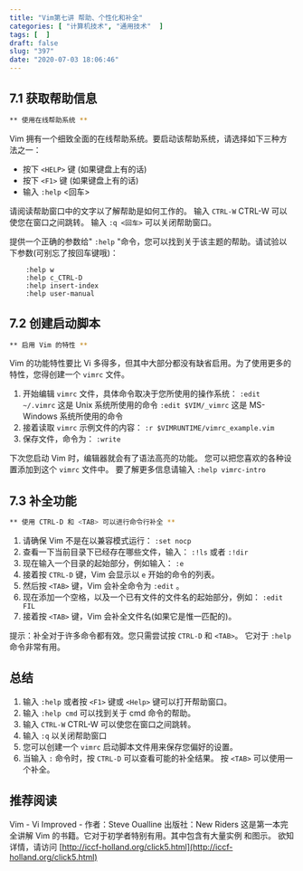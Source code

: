 ```yaml
---
title: "Vim第七讲 帮助、个性化和补全"
categories: [ "计算机技术", "通用技术"  ]
tags: [  ]
draft: false
slug: "397"
date: "2020-07-03 18:06:46"
---
```


## 7.1 获取帮助信息

```bash
** 使用在线帮助系统 **
```

Vim 拥有一个细致全面的在线帮助系统。要启动该帮助系统，请选择如下三种方
法之一：

- 按下 `<HELP>` 键 (如果键盘上有的话)
- 按下 `<F1>` 键 (如果键盘上有的话)
- 输入 `:help` <回车>

请阅读帮助窗口中的文字以了解帮助是如何工作的。
输入 `CTRL-W` CTRL-W 可以使您在窗口之间跳转。
输入 `:q <回车>` 可以关闭帮助窗口。

提供一个正确的参数给" `:help` "命令，您可以找到关于该主题的帮助。请试验以
下参数(可别忘了按回车键哦)：

```
    :help w
    :help c_CTRL-D
    :help insert-index
    :help user-manual
```

## 7.2 创建启动脚本

```bash
** 启用 Vim 的特性 **
```

Vim 的功能特性要比 Vi 多得多，但其中大部分都没有缺省启用。为了使用更多的
特性，您得创建一个 `vimrc` 文件。

1. 开始编辑 `vimrc` 文件，具体命令取决于您所使用的操作系统：
`:edit ~/.vimrc` 这是 Unix 系统所使用的命令
`:edit $VIM/_vimrc` 这是 MS-Windows 系统所使用的命令
2. 接着读取 `vimrc` 示例文件的内容：
`:r $VIMRUNTIME/vimrc_example.vim`
3. 保存文件，命令为：
`:write`

下次您启动 Vim 时，编辑器就会有了语法高亮的功能。
您可以把您喜欢的各种设置添加到这个 `vimrc` 文件中。
要了解更多信息请输入 `:help vimrc-intro`

## 7.3 补全功能

```bash
** 使用 CTRL-D 和 <TAB> 可以进行命令行补全 **
```

1. 请确保 Vim 不是在以兼容模式运行： `:set nocp`
2. 查看一下当前目录下已经存在哪些文件，输入： `:!ls` 或者 `:!dir`
3. 现在输入一个目录的起始部分，例如输入： `:e`
4. 接着按 `CTRL-D` 键，Vim 会显示以 `e` 开始的命令的列表。
5. 然后按 `<TAB>` 键，Vim 会补全命令为 `:edit` 。
6. 现在添加一个空格，以及一个已有文件的文件名的起始部分，例如： `:edit FIL`
7. 接着按 `<TAB>` 键，Vim 会补全文件名(如果它是惟一匹配的)。

提示：补全对于许多命令都有效。您只需尝试按 `CTRL-D` 和 `<TAB>`。
它对于 `:help` 命令非常有用。

## 总结

1. 输入 `:help` 或者按 `<F1>` 键或 `<Help>` 键可以打开帮助窗口。
2. 输入 `:help cmd` 可以找到关于 cmd 命令的帮助。
3. 输入 `CTRL-W` CTRL-W 可以使您在窗口之间跳转。
4. 输入 `:q` 以关闭帮助窗口
5. 您可以创建一个 `vimrc` 启动脚本文件用来保存您偏好的设置。
6. 当输入 `:` 命令时，按 `CTRL-D` 可以查看可能的补全结果。
按 `<TAB>` 可以使用一个补全。

## 推荐阅读

Vim - Vi Improved - 作者：Steve Oualline
出版社：New Riders
这是第一本完全讲解 Vim 的书籍。它对于初学者特别有用。其中包含有大量实例
和图示。
欲知详情，请访问 [http://iccf-holland.org/click5.html](http://iccf-holland.org/click5.html)